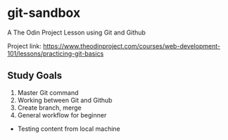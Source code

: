 # git-sandbox
A The Odin Project Lesson using Git and Github

Project link: https://www.theodinproject.com/courses/web-development-101/lessons/practicing-git-basics

## Study Goals
1. Master Git command
2. Working between Git and Github
3. Create branch, merge
4. General workflow for beginner

- Testing content from local machine 
